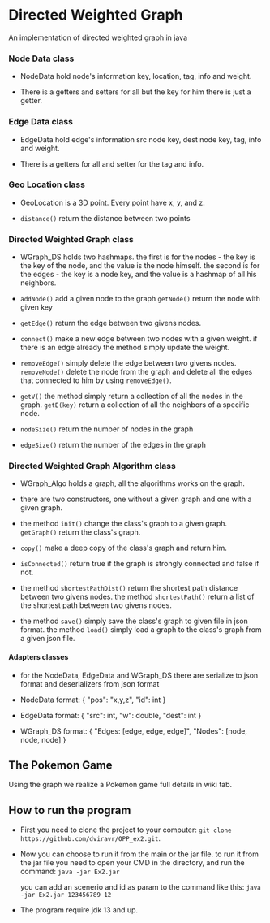 # Directed Weighted Graph

An implementation of directed weighted graph in java

### Node Data class

* NodeData hold node's information
key, location, tag, info and weight.

* There is a getters and setters for all but the key for him there is just a getter.

### Edge Data class

* EdgeData hold edge's information
src node key, dest node key, tag, info and weight.

* There is a getters for all and setter for the tag and info.

### Geo Location class

* GeoLocation is a 3D point. Every point have x, y, and z.

* `distance()` return the distance between two points

### Directed Weighted Graph class

* WGraph_DS holds two hashmaps.
the first is for the nodes - the key is the key of the node, 
and the value is the node himself.
the second is for the edges - the key is a node key,
and the value is a hashmap of all his neighbors.

* `addNode()` add a given node to the graph
`getNode()` return the node with given key

* `getEdge()` return the edge between two givens nodes.

* `connect()` make a new edge between two nodes with a given weight.
if there is an edge already the method simply update the weight.

* `removeEdge()` simply delete the edge between two givens nodes.
`removeNode()` delete the node from the graph and delete all the edges that connected to him 
by using `removeEdge()`.

* `getV()` the method simply return a collection of all the nodes in the graph.
`getE(key)` return a collection of all the neighbors of a specific node.

* `nodeSize()` return the number of nodes in the graph

* `edgeSize()` return the number of the edges in the graph

### Directed Weighted Graph Algorithm class

* WGraph_Algo holds a graph, all the algorithms works on the graph.

* there are two constructors, one without a given graph and one with a given graph.

* the method `init()` change the class's graph to a given graph.
`getGraph()` return the class's graph.

* `copy()` make a deep copy of the class's graph and return him.

* `isConnected()` return true if the graph is strongly connected and false if not.

* the method `shortestPathDist()` return the shortest path distance between two givens nodes.
 the method `shortestPath()` return a list of the shortest path between two givens nodes.
 
* the method `save()` simply save the class's graph to given file in json format.
 the method `load()` simply load a graph to the class's graph from a given json file.
  

#### Adapters classes

* for the NodeData, EdgeData and WGraph_DS there are serialize to json format and deserializers from json format

* NodeData format: { "pos": "x,y,z", "id": int }

* EdgeData format: { "src": int, "w": double, "dest": int }

* WGraph_DS format: { "Edges: [edge, edge, edge]", "Nodes": [node, node, node] }

## The Pokemon Game
Using the graph we realize a Pokemon game full details in wiki tab.

## How to run the program

* First you need to clone the project to your computer: `git clone https://github.com/dviravr/OPP_ex2.git`.

* Now you can choose to run it from the main or the jar file.
 to run it from the jar file you need to open your CMD in the directory, and run the command: `java -jar Ex2.jar` 


  you can add an scenerio and id as param to the command like this: `java -jar Ex2.jar 123456789 12`
 
 
 * The program require jdk 13 and up.
